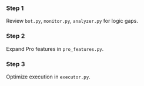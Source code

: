 ### Step 1
Review `bot.py`, `monitor.py`, `analyzer.py` for logic gaps.

### Step 2
Expand Pro features in `pro_features.py`.

### Step 3
Optimize execution in `executor.py`.
